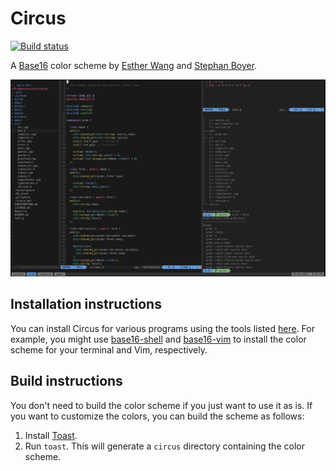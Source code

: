 # Circus

[![Build status](https://github.com/stepchowfun/base16-circus-scheme/actions/workflows/ci.yml/badge.svg?branch=main)](https://github.com/stepchowfun/base16-circus-scheme/actions?query=branch%3Amain)

A [Base16](https://github.com/chriskempson/base16) color scheme by [Esther Wang](https://github.com/ewang12) and [Stephan Boyer](https://github.com/stepchowfun).

![Screenshot](https://raw.githubusercontent.com/stepchowfun/base16-circus-scheme/main/screenshot.png)

## Installation instructions

You can install Circus for various programs using the tools listed [here](https://github.com/chriskempson/base16#template-repositories). For example, you might use [base16-shell](https://github.com/chriskempson/base16-shell) and [base16-vim](https://github.com/chriskempson/base16-vim) to install the color scheme for your terminal and Vim, respectively.

## Build instructions

You don't need to build the color scheme if you just want to use it as is. If you want to customize the colors, you can build the scheme as follows:

1. Install [Toast](https://github.com/stepchowfun/toast).
2. Run `toast`. This will generate a `circus` directory containing the color scheme.
